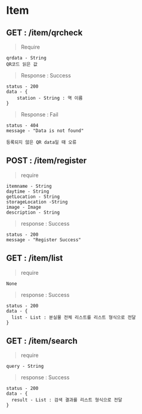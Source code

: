 # Item
## GET : /item/qrcheck
> Require
 ```
 qrdata - String
 QR코드 읽은 값
 ```

>Response : Success
```
status - 200
data - {
	station - String : 역 이름
}
```

>Response : Fail
```
status - 404
message - "Data is not found"

등록되지 않은 QR data일 때 오류
```

## POST : /item/register

> require
```
itemname - String
daytime - String
getLocation - String
storageLocation -String
image - Image
description - String
```
>response : Success
```
status - 200
message - "Register Success"
```

## GET : /item/list

> require
```
None
```
> response : Success
```
status - 200
data - {
  list - List : 분실물 전체 리스트를 리스트 형식으로 전달
}
```

## GET : /item/search

> require
```
query - String
```
> response : Success
```
status - 200
data - {
  result - List : 검색 결과를 리스트 형식으로 전달
}
```
